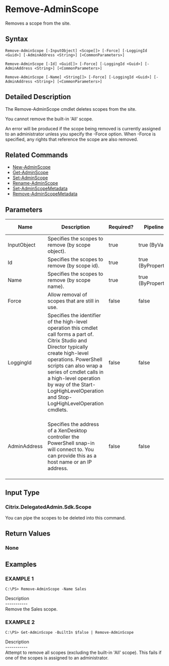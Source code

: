 ﻿# Remove-AdminScope

   Removes a scope from the site.

## Syntax
```
Remove-AdminScope [-InputObject] <Scope[]> [-Force] [-LoggingId <Guid>] [-AdminAddress <String>] [<CommonParameters>]

Remove-AdminScope [-Id] <Guid[]> [-Force] [-LoggingId <Guid>] [-AdminAddress <String>] [<CommonParameters>]

Remove-AdminScope [-Name] <String[]> [-Force] [-LoggingId <Guid>] [-AdminAddress <String>] [<CommonParameters>]
```

## Detailed Description
   The Remove-AdminScope cmdlet deletes scopes from the site.

You cannot remove the built-in 'All' scope.

An error will be produced if the scope being removed is currently assigned to an administrator unless you specify the -Force option. When -Force is specified, any rights that reference the scope are also removed.

## Related Commands
  * [New-AdminScope](New-AdminScope/)
  * [Get-AdminScope](Get-AdminScope/)
  * [Set-AdminScope](Set-AdminScope/)
  * [Rename-AdminScope](Rename-AdminScope/)
  * [Set-AdminScopeMetadata](Set-AdminScopeMetadata/)
  * [Remove-AdminScopeMetadata](Remove-AdminScopeMetadata/)
## Parameters

| Name   | Description | Required? | Pipeline Input | Default Value |
| --- | --- | --- | --- | --- |
| InputObject | Specifies the scopes to remove (by scope object). | true | true (ByValue) |  |
| Id | Specifies the scopes to remove (by scope id). | true | true (ByPropertyName) |  |
| Name | Specifies the scopes to remove (by scope name). | true | true (ByPropertyName) |  |
| Force | Allow removal of scopes that are still in use. | false | false |  |
| LoggingId | Specifies the identifier of the high-level operation this cmdlet call forms a part of. Citrix Studio and Director typically create high-level operations. PowerShell scripts can also wrap a series of cmdlet calls in a high-level operation by way of the Start-LogHighLevelOperation and Stop-LogHighLevelOperation cmdlets. | false | false |  |
| AdminAddress | Specifies the address of a XenDesktop controller the PowerShell snap-in will connect to. You can provide this as a host name or an IP address. | false | false | Localhost. Once a value is provided by any cmdlet, this value becomes the default. |

## Input Type
### Citrix.DelegatedAdmin.Sdk.Scope
   You can pipe the scopes to be deleted into this command.
## Return Values
### None
   
## Examples

### EXAMPLE 1
```
C:\PS> Remove-AdminScope -Name Sales
```
   Description<br>-----------<br>Remove the Sales scope.
### EXAMPLE 2
```
C:\PS> Get-AdminScope -BuiltIn $false | Remove-AdminScope
```
   Description<br>-----------<br>Attempt to remove all scopes (excluding the built-in 'All' scope). This fails if one of the scopes is assigned to an administrator.
